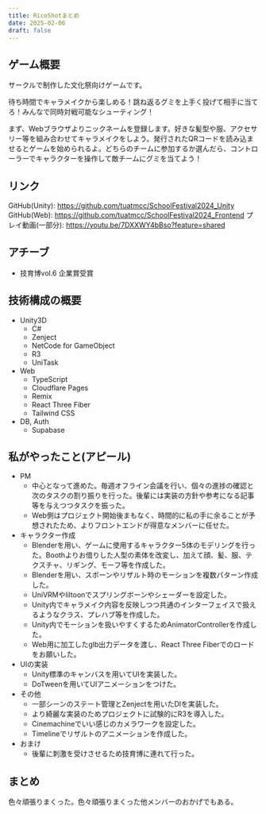 ```yaml
---
title: RicoShotまとめ
date: 2025-02-06
draft: false
---
```


## ゲーム概要

サークルで制作した文化祭向けゲームです。

待ち時間でキャラメイクから楽しめる！跳ね返るグミを上手く投げて相手に当てろ！みんなで同時対戦可能なシューティング！

まず、Webブラウザよりニックネームを登録します。好きな髪型や服、アクセサリー等を組み合わせてキャラメイクをしよう。発行されたQRコードを読み込ませるとゲームを始められるよ。どちらのチームに参加するか選んだら、コントローラーでキャラクターを操作して敵チームにグミを当てよう！

## リンク

GitHub(Unity): https://github.com/tuatmcc/SchoolFestival2024_Unity
GitHub(Web): https://github.com/tuatmcc/SchoolFestival2024_Frontend
プレイ動画(一部分): https://youtu.be/7DXXWY4bBso?feature=shared


## アチーブ

- 技育博vol.6 企業賞受賞

## 技術構成の概要

- Unity3D
  - C#
  - Zenject
  - NetCode for GameObject
  - R3
  - UniTask
- Web
  - TypeScript
  - Cloudflare Pages
  - Remix
  - React Three Fiber
  - Tailwind CSS
- DB, Auth
  - Supabase

## 私がやったこと(アピール)

- PM
  - 中心となって進めた。毎週オフライン会議を行い、個々の進捗の確認と次のタスクの割り振りを行った。後輩には実装の方針や参考になる記事等を与えつつタスクを振った。
  - Web側はプロジェクト開始後まもなく、時間的に私の手に余ることが予想されたため、よりフロントエンドが得意なメンバーに任せた。
- キャラクター作成
  - Blenderを用い、ゲームに使用するキャラクター5体のモデリングを行った。Boothよりお借りした人型の素体を改変し、加えて顔、髪、服、テクスチャ、リギング、モーフ等を作成した。
  - Blenderを用い、スポーンやリザルト時のモーションを複数パターン作成した。
  - UniVRMやliltoonでスプリングボーンやシェーダーを設定した。
  - Unity内でキャラメイク内容を反映しつつ共通のインターフェイスで扱えるようなクラス、プレハブ等を作成した。
  - Unity内でモーションを扱いやすくするためAnimatorControllerを作成した。
  - Web用に加工したglb出力データを渡し、React Three Fiberでのロードをお願いした。
- UIの実装
  - Unity標準のキャンバスを用いてUIを実装した。
  - DoTweenを用いてUIアニメーションをつけた。
- その他
  - 一部シーンのステート管理とZenjectを用いたDIを実装した。
  - より綺麗な実装のためプロジェクトに試験的にR3を導入した。
  - Cinemachineでいい感じのカメラワークを設定した。
  - Timelineでリザルトのアニメーションを作成した。
- おまけ
  - 後輩に刺激を受けさせるため技育博に連れて行った。

## まとめ

色々頑張りまくった。色々頑張りまくった他メンバーのおかげでもある。
  
